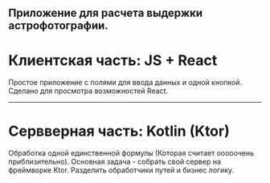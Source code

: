 ## Приложение для расчета выдержки астрофотографии.
# Клиентская часть: JS + React

Простое приложение с полями для ввода данных и одной кнопкой. Сделано для просмотра возможностей React.

-------------------------------------------------------------------------------

# Сервверная часть: Kotlin (Ktor) 

Обработка одной единственной формулы (Которая считает ооооочень приблизительно). Основная задача - собрать свой сервер на фреймворке Ktor. 
Разделить обработчики путей и бизнес логику. 
